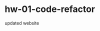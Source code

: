 # hw-01-code-refactor

updated website <title> tag to **Horiseon**

updated the search engine optimization __class__ to include an __ID__ in order to properly link to the image attribute below.

